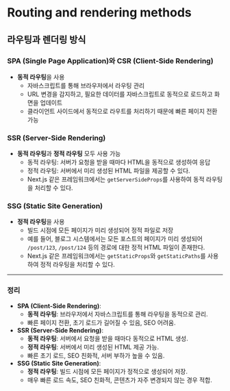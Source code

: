 # Routing and rendering methods

## 라우팅과 렌더링 방식

### **SPA (Single Page Application)와 CSR (Client-Side Rendering)**

* **동적 라우팅**을 사용
  * 자바스크립트를 통해 브라우저에서 라우팅 관리
  * URL 변경을 감지하고, 필요한 데이터를 자바스크립트로 동적으로 로드하고 화면을 업데이트
  * 클라이언트 사이드에서 동적으로 라우트를 처리하기 때문에 빠른 페이지 전환 가능

### **SSR (Server-Side Rendering)**

* **동적 라우팅**과 **정적 라우팅** 모두 사용 가능
  * 동적 라우팅: 서버가 요청을 받을 때마다 HTML을 동적으로 생성하여 응답
  * 정적 라우팅: 서버에서 미리 생성된 HTML 파일을 제공할 수 있다.
  * Next.js 같은 프레임워크에서는 `getServerSideProps`를 사용하여 동적 라우팅을 처리할 수 있다.

### **SSG (Static Site Generation)**

* **정적 라우팅**을 사용
  * 빌드 시점에 모든 페이지가 미리 생성되어 정적 파일로 저장
  * 예를 들어, 블로그 시스템에서는 모든 포스트의 페이지가 미리 생성되어 `/post/123`, `/post/124` 등의 경로에 대한 정적 HTML 파일이 존재한다.
  * Next.js 같은 프레임워크에서는 `getStaticProps`와 `getStaticPaths`를 사용하여 정적 라우팅을 처리할 수 있다.

***

### 정리

* **SPA (Client-Side Rendering)**:
  * **동적 라우팅**: 브라우저에서 자바스크립트를 통해 라우팅을 동적으로 관리.
  * 빠른 페이지 전환, 초기 로드가 길어질 수 있음, SEO 어려움.
* **SSR (Server-Side Rendering)**:
  * **동적 라우팅**: 서버에서 요청을 받을 때마다 동적으로 HTML 생성.
  * **정적 라우팅**: 서버에서 미리 생성된 HTML 제공 가능.
  * 빠른 초기 로드, SEO 친화적, 서버 부하가 높을 수 있음.
* **SSG (Static Site Generation)**:
  * **정적 라우팅**: 빌드 시점에 모든 페이지가 정적으로 생성되어 저장.
  * 매우 빠른 로드 속도, SEO 친화적, 콘텐츠가 자주 변경되지 않는 경우 적합.
